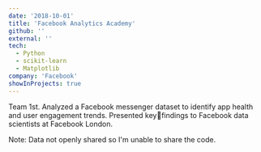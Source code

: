 ```yaml
---
date: '2018-10-01'
title: 'Facebook Analytics Academy'
github: ''
external: ''
tech:
  - Python
  - scikit-learn
  - Matplotlib
company: 'Facebook'
showInProjects: true
---
```


Team 1st. Analyzed a Facebook messenger dataset to identify app health and user engagement trends. Presented keyfindings to Facebook data scientists at Facebook London.

Note: Data not openly shared so I'm unable to share the code.
